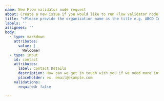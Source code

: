 ```yaml
---
name: New Flow validator node request
about: Create a new issue if you would like to run Flow validator node(s).
title: "<Please provide the organization name as the title e.g. ABCD Inc.>"
labels: ''
assignees: ''
body:
  - type: markdown
    attributes:
      value: |
        Welcome!
  - type: input
    id: contact
    attributes:
      label: Contact Details
      description: How can we get in touch with you if we need more info?
      placeholder: ex. email@example.com
    validations:
      required: false

---
```

